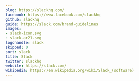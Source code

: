 ```yaml
---
blog: https://slackhq.com/
facebook: https://www.facebook.com/slackhq
github: slackhq
guide: https://slack.com/brand-guidelines
images:
- slack-icon.svg
- slack-ar21.svg
logohandle: slack
skipped: 0
sort: slack
title: Slack
twitter: slackhq
website: https://slack.com/
wikipedia: https://en.wikipedia.org/wiki/Slack_(software)
---
```

